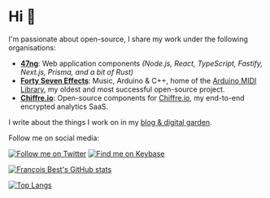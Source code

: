 # Hi 👋

I'm passionate about open-source, I share my work under the following organisations:

- [**47ng**](https://github.com/47ng): Web application components _(Node.js, React, TypeScript, Fastify, Next.js, Prisma, and a bit of Rust)_
- [**Forty Seven Effects**](https://github.com/FortySevenEffects): Music, Arduino & C++, home of the [Arduino MIDI Library](https://github.com/FortySevenEffects/arduino_midi_library), my oldest and most successful open-source project.
- [**Chiffre.io**](https://github.com/chiffre-io): Open-source components for [Chiffre.io](https://chiffre.io), my end-to-end encrypted analytics SaaS.

I write about the things I work on in my [blog & digital garden](https://francoisbest.com).

Follow me on social media:

[![Follow me on Twitter](https://badgen.net/twitter/follow/fortysevenfx)](https://twitter.com/fortysevenfx)
[![Find me on Keybase](https://badgen.net/keybase/pgp/franky47?icon=keybase&label=Keybase%20PGP)](https://keybase.io/franky47)

[![François Best's GitHub stats](https://github-readme-stats.vercel.app/api?username=franky47&show_icons=true&include_all_commits=true&count_private=true)](https://github.com/anuraghazra/github-readme-stats)

[![Top Langs](https://github-readme-stats.vercel.app/api/top-langs/?username=franky47&hide=Eagle&layout=compact)](https://github.com/anuraghazra/github-readme-stats)

